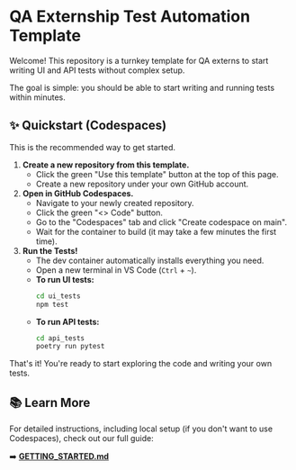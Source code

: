 # QA Externship Test Automation Template

Welcome! This repository is a turnkey template for QA externs to start writing UI and API tests without complex setup.

The goal is simple: you should be able to start writing and running tests within minutes.

## ✨ Quickstart (Codespaces) 
 
This is the recommended way to get started.

1.  **Create a new repository from this template.**
    * Click the green "Use this template" button at the top of this page. 
    * Create a new repository under your own GitHub account.
2.  **Open in GitHub Codespaces.**
    * Navigate to your newly created repository.
    * Click the green "<> Code" button.
    * Go to the "Codespaces" tab and click "Create codespace on main".
    * Wait for the container to build (it may take a few minutes the first time).
3.  **Run the Tests!**
    * The dev container automatically installs everything you need.
    * Open a new terminal in VS Code (`Ctrl` + `~`).
    * **To run UI tests:**
        ```bash
        cd ui_tests
        npm test
        ```
    * **To run API tests:**
        ```bash
        cd api_tests
        poetry run pytest
        ```

That's it! You're ready to start exploring the code and writing your own tests.

## 📚 Learn More

For detailed instructions, including local setup (if you don't want to use Codespaces), check out our full guide:

➡️ **[GETTING_STARTED.md](./GETTING_STARTED.md)**
 
